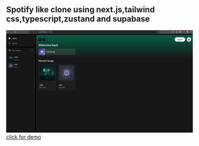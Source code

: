 ## Spotify like clone using next.js,tailwind css,typescript,zustand and supabase
![banner](https://github.com/pavanKumarKR2000/spotify-clone/blob/main/spotify-clone.png?raw=true)
</br>
<a href="https://spotify-clone-ashy-seven-31.vercel.app/">click for demo<a/>
